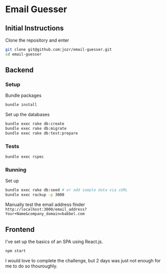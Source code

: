# Email Guesser

## Initial Instructions
Clone the repository and enter
```bash
git clone git@github.com:jozr/email-guesser.git
cd email-guesser
```

## Backend

### Setup
Bundle packages
```bash
bundle install
```

Set up the databases
```bash
bundle exec rake db:create
bundle exec rake db:migrate
bundle exec rake db:test:prepare
```

### Tests
```bash
bundle exec rspec
```

### Running
Set up
```bash
bundle exec rake db:seed # or add sample data via cURL
bundle exec rackup -p 3000
```

Manually test the email address finder
`http://localhost:3000/email_address?Your+Name&company_domain=babbel.com`

## Frontend

I've set up the basics of an SPA using React.js.
```bash
npm start
```

I would love to complete the challenge, but 2 days was just not enough for me to do so thouroughly.
